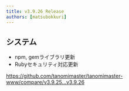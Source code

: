 ```yaml
---
title: v3.9.26 Release
authors: [matsubokkuri]
---
```


<!-- truncate -->

## システム

- npm, gemライブラリ更新
- Rubyセキュリティ対応更新

https://github.com/tanomimaster/tanomimaster-www/compare/v3.9.25...v3.9.26

